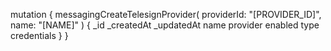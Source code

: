 mutation {
    messagingCreateTelesignProvider(
        providerId: "[PROVIDER_ID]",
        name: "[NAME]"
    ) {
        _id
        _createdAt
        _updatedAt
        name
        provider
        enabled
        type
        credentials
    }
}
